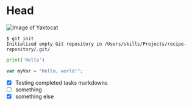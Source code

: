# Head
![Image of Yaktocat](https://octodex.github.com/images/yaktocat.png)

```
$ git init
Initialized empty Git repository in /Users/skills/Projects/recipe-repository/.git/
```
``` python
print('Hello')
```
``` javascript
var myVar = "Hello, world!";
```
- [x] Testing completed tasks markdowns
- [ ] something
- [x] something else
